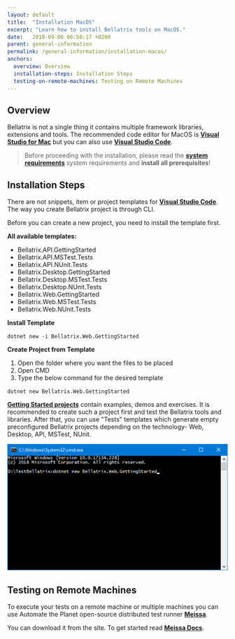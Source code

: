 ```yaml
---
layout: default
title:  "Installation MacOS"
excerpt: "Learn how to install Bellatrix tools on MacOS."
date:   2018-09-06 06:50:17 +0200
parent: general-information
permalink: /general-information/installation-macos/
anchors:
  overview: Overview
  installation-steps: Installation Steps
  testing-on-remote-machines: Testing on Remote Machines
---
```

Overview
--------
Bellatrix is not a single thing it contains multiple framework libraries, extensions and tools.
The recommended code editor for MacOS is [**Visual Studio for Mac**](https://visualstudio.microsoft.com/vs/mac/) but you can also use [**Visual Studio Code**](https://code.visualstudio.com/).

> Before proceeding with the installation, please read the [**system requirements**](system-requirements.md) system requirements and **install all prerequisites**!

Installation Steps
-------------------------------------

There are not snippets, item or project templates for [**Visual Studio Code**](https://code.visualstudio.com/). The way you create Bellatrix project is through CLI.

Before you can create a new project, you need to install the template first.

**All available templates:**

- Bellatrix.API.GettingStarted
- Bellatrix.API.MSTest.Tests
- Bellatrix.API.NUnit.Tests
- Bellatrix.Desktop.GettingStarted
- Bellatrix.Desktop.MSTest.Tests
- Bellatrix.Desktop.NUnit.Tests
- Bellatrix.Web.GettingStarted
- Bellatrix.Web.MSTest.Tests
- Bellatrix.Web.NUnit.Tests

**Install Template**

```
dotnet new -i Bellatrix.Web.GettingStarted
```

**Create Project from Template**
1. Open the folder where you want the files to be placed
2. Open CMD
3. Type the below command for the desired template

```
dotnet new Bellatrix.Web.GettingStarted
```
 [**Getting Started projects**](how-to-use-starter-kits.md) contain examples, demos and exercises. It is recommended to create such a project first and test the Bellatrix tools and libraries. After that, you can use "Tests" templates which generate empty preconfigured Bellatrix projects depending on the technology- Web, Desktop, API, MSTest, NUnit.

![Create Getting Started CLI](images/create-getting-started-console.png)

Testing on Remote Machines
--------------------------
To execute your tests on a remote machine or multiple machines you can use Automate the Planet open-source distributed test runner [**Meissa**](https://meissarunner.com).

You can download it from the site. To get started read [**Meissa Docs**](http://docs.meissarunner.com/).
